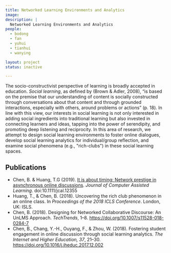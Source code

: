 ```yaml
---
title: Networked Learning Environments and Analytics
image:
description: |
  Networked Learning Environments and Analytics
people:
  - bodong
  - fan
  - yuhui
  - tianhui
  - wanying

layout: project
status: inactive

---
```


The socio-constructivist perspective of learning is broadly accepted in education. *Social learning*, as defined by (Brown & Adler, 2008), “is based on the premise that our understanding of content is socially constructed through conversations about that content and through grounded interactions, especially with others, around problems or actions” (p. 18). In line with this view, our interests in social learning is not only interested in adding social ingredients into traditional learning but also invested in connecting learners and ideas, tapping into the power of serendipity, and promoting deep listening and reciprocity. In this area of research, we attempt to design social learning environments to foster online dialogues, develop social learning analytics for individual/group reflection, and examine social phenomena (e.g., "rich-clubs") in these social learning spaces.

## Publications

- Chen, B. & Huang, T.G (2019). [It is about timing: Network prestige in asynchronous online discussions](https://osf.io/preprints/socarxiv/wvjpd/). *Journal of Computer Assisted Learning*. doi:10.1111/jcal.12355
-  Huang, T., & Chen, B. (2018). Uncovering the rich club phenomenon in an online class. In *Proceedings of the 2018 ICLS Conference*. London, UK: ISLS.
- Chen, B. (2018). Designing for Networked Collaborative Discourse: An UnLMS Approach. *TechTrends*, 1–8. https://doi.org/10.1007/s11528-018-0284-7
- Chen, B., Chang, Y.-H., Ouyang, F., & Zhou, W. (2018). Fostering student engagement in online discussion through social learning analytics. *The Internet and Higher Education, 37*, 21–30. https://doi.org/10.1016/j.iheduc.2017.12.002
